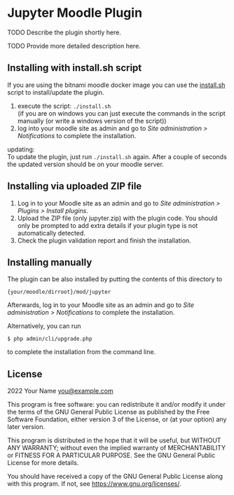 # Jupyter Moodle Plugin #

TODO Describe the plugin shortly here.

TODO Provide more detailed description here.

## Installing with install.sh script ##

If you are using the bitnami moodle docker image you can use the [install.sh](install.sh) script to install/update the plugin.

1. execute the script: `./install.sh`  
(if you are on windows you can just execute the commands in the script manually (or write a windows version of the script))
2. log into your moodle site as admin and go to _Site administration >
Notifications_ to complete the installation.

updating:  
To update the plugin, just run `./install.sh` again. After a couple of seconds the updated version should be on your moodle server.
## Installing via uploaded ZIP file ##

1. Log in to your Moodle site as an admin and go to _Site administration >
   Plugins > Install plugins_.
2. Upload the ZIP file (only jupyter.zip) with the plugin code. You should only be prompted to add
   extra details if your plugin type is not automatically detected.
3. Check the plugin validation report and finish the installation.


## Installing manually ##

The plugin can be also installed by putting the contents of this directory to

    {your/moodle/dirroot}/mod/jupyter

Afterwards, log in to your Moodle site as an admin and go to _Site administration >
Notifications_ to complete the installation.

Alternatively, you can run

    $ php admin/cli/upgrade.php

to complete the installation from the command line.

## License ##

2022 Your Name <you@example.com>

This program is free software: you can redistribute it and/or modify it under
the terms of the GNU General Public License as published by the Free Software
Foundation, either version 3 of the License, or (at your option) any later
version.

This program is distributed in the hope that it will be useful, but WITHOUT ANY
WARRANTY; without even the implied warranty of MERCHANTABILITY or FITNESS FOR A
PARTICULAR PURPOSE.  See the GNU General Public License for more details.

You should have received a copy of the GNU General Public License along with
this program.  If not, see <https://www.gnu.org/licenses/>.



